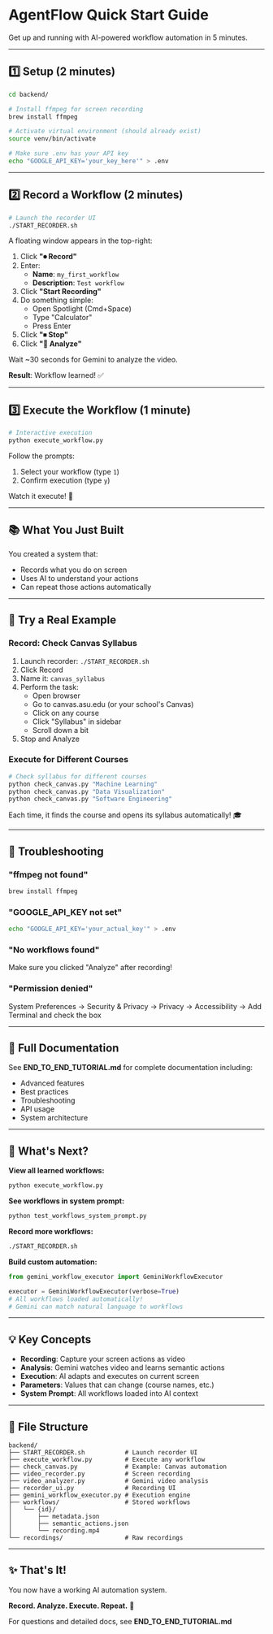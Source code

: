 # AgentFlow Quick Start Guide

Get up and running with AI-powered workflow automation in 5 minutes.

---

## 1️⃣ Setup (2 minutes)

```bash
cd backend/

# Install ffmpeg for screen recording
brew install ffmpeg

# Activate virtual environment (should already exist)
source venv/bin/activate

# Make sure .env has your API key
echo "GOOGLE_API_KEY='your_key_here'" > .env
```

---

## 2️⃣ Record a Workflow (2 minutes)

```bash
# Launch the recorder UI
./START_RECORDER.sh
```

A floating window appears in the top-right:

1. Click **"⏺ Record"**
2. Enter:
   - **Name**: `my_first_workflow`
   - **Description**: `Test workflow`
3. Click **"Start Recording"**
4. Do something simple:
   - Open Spotlight (Cmd+Space)
   - Type "Calculator"
   - Press Enter
5. Click **"⏹ Stop"**
6. Click **"🧠 Analyze"**

Wait ~30 seconds for Gemini to analyze the video.

**Result**: Workflow learned! ✅

---

## 3️⃣ Execute the Workflow (1 minute)

```bash
# Interactive execution
python execute_workflow.py
```

Follow the prompts:
1. Select your workflow (type `1`)
2. Confirm execution (type `y`)

Watch it execute! 🚀

---

## 📚 What You Just Built

You created a system that:
- Records what you do on screen
- Uses AI to understand your actions
- Can repeat those actions automatically

---

## 🎯 Try a Real Example

### Record: Check Canvas Syllabus

1. Launch recorder: `./START_RECORDER.sh`
2. Click Record
3. Name it: `canvas_syllabus`
4. Perform the task:
   - Open browser
   - Go to canvas.asu.edu (or your school's Canvas)
   - Click on any course
   - Click "Syllabus" in sidebar
   - Scroll down a bit
5. Stop and Analyze

### Execute for Different Courses

```bash
# Check syllabus for different courses
python check_canvas.py "Machine Learning"
python check_canvas.py "Data Visualization"
python check_canvas.py "Software Engineering"
```

Each time, it finds the course and opens its syllabus automatically! 🎓

---

## 🔧 Troubleshooting

### "ffmpeg not found"
```bash
brew install ffmpeg
```

### "GOOGLE_API_KEY not set"
```bash
echo "GOOGLE_API_KEY='your_actual_key'" > .env
```

### "No workflows found"
Make sure you clicked "Analyze" after recording!

### "Permission denied"
System Preferences → Security & Privacy → Privacy → Accessibility
→ Add Terminal and check the box

---

## 📖 Full Documentation

See **END_TO_END_TUTORIAL.md** for complete documentation including:
- Advanced features
- Best practices
- Troubleshooting
- API usage
- System architecture

---

## 🚀 What's Next?

**View all learned workflows:**
```bash
python execute_workflow.py
```

**See workflows in system prompt:**
```bash
python test_workflows_system_prompt.py
```

**Record more workflows:**
```bash
./START_RECORDER.sh
```

**Build custom automation:**
```python
from gemini_workflow_executor import GeminiWorkflowExecutor

executor = GeminiWorkflowExecutor(verbose=True)
# All workflows loaded automatically!
# Gemini can match natural language to workflows
```

---

## 💡 Key Concepts

- **Recording**: Capture your screen actions as video
- **Analysis**: Gemini watches video and learns semantic actions
- **Execution**: AI adapts and executes on current screen
- **Parameters**: Values that can change (course names, etc.)
- **System Prompt**: All workflows loaded into AI context

---

## 📝 File Structure

```
backend/
├── START_RECORDER.sh           # Launch recorder UI
├── execute_workflow.py         # Execute any workflow
├── check_canvas.py             # Example: Canvas automation
├── video_recorder.py           # Screen recording
├── video_analyzer.py           # Gemini video analysis
├── recorder_ui.py              # Recording UI
├── gemini_workflow_executor.py # Execution engine
├── workflows/                  # Stored workflows
│   └── {id}/
│       ├── metadata.json
│       ├── semantic_actions.json
│       └── recording.mp4
└── recordings/                 # Raw recordings
```

---

## ✨ That's It!

You now have a working AI automation system.

**Record. Analyze. Execute. Repeat.** 🔄

For questions and detailed docs, see **END_TO_END_TUTORIAL.md**
